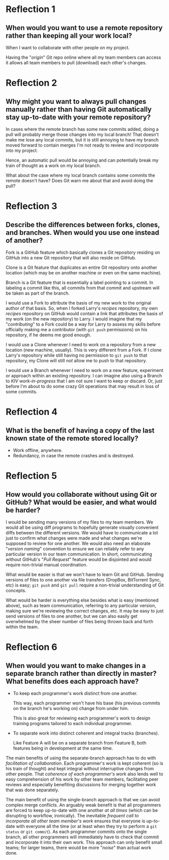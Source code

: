 # Reflection 1

## When would you want to use a remote repository rather than keeping all your work local?

When I want to collaborate with other people on my project.

Having the "_origin_" Git repo online where all my team members can access it allows all team
members to pull (download) each other's changes.

# Reflection 2

## Why might you want to always pull changes manually rather than having Git automatically stay up-to-date with your remote repository?

In cases where the remote branch has some new commits added, doing a pull will probably merge those
changes into my local branch! That doesn't make me lose any local commits, but it is still annoying
to have my branch moved forward to contain merges I'm not ready to review and incorporate into my
project.

Hence, an automatic pull would be annoying and can potentially break my train of thought as a work
on my local branch.

What about the case where my local branch contains some commits the remote doesn't have? Does Git
warn me about that and avoid doing the pull?

# Reflection 3

## Describe the differences between forks, clones, and branches.  When would you use one instead of another?

Fork is a GitHub feature which basically clones a Git repository residing on GitHub into a new Git
repository that will also reside on GitHub.

Clone is a Git feature that duplicates an entire Git repository onto another location (which may be
on another machine or even on the same machine).

Branch is a Git feature that is essentially a label pointing to a commit. In labeling a commit like
this, all commits from that commit and upstream will be taken as part of the branch.

I would use a Fork to attribute the basis of my new work to the original author of that basis. So,
when I forked Larry's *recipes* repository, my own *recipes* repository on GitHub would contain a
link that attributes the basis of my work (on the new repository) to Larry. I would imagine that my
"*contributing*" to a Fork could be a way for Larry to assess my skills before officially making me
a contributor (with ``git push`` permissions) on his repository, if he deems me good enough.

I would use a Clone whenever I need to work on a repository from a new location (new machine,
usually). This is very different from a Fork. If I clone Larry's repository while still having no
permission to ``git push`` to that repository, my Clone will still *not* allow me to push to that
repository.

I would use a Branch whenever I need to work on a new feature, experiment or approach within an
existing repository. I can imagine also using a Branch to *KIV work-in-progress* that I am not sure
I want to keep or discard. Or, just before I'm about to do some crazy Git operations that may result
in loss of some commits.

# Reflection 4

## What is the benefit of having a copy of the last known state of the remote stored locally?

* Work offline, anywhere.
* Redundancy, in case the remote crashes and is destroyed.

# Reflection 5

## How would you collaborate without using Git or GitHub?  What would be easier, and what would be harder?

I would be sending many versions of my files to my team members. We would all be using diff programs
to hopefully generate visually convenient diffs between the different versions. We would have to
communicate a lot just to confirm what changes were made and what changes we're supposed to review
for one another. We would also need an elaborate "*version naming*" convention to ensure we can
reliably refer to any particular version in our team communication. In short, communicating without
GitHub's "*Pull Request*" feature would be disjointed and would require non-trivial manual
coordination.

What would be easier is that we won't have to learn Git and GitHub. Sending versions of files to one
another via file transfers (DropBox, BitTorrent Sync, etc) is easy; ``git push`` and ``git pull``
require a non-trivial understanding of Git concepts.

What would be harder is everything else besides what is easy (mentioned above), such as team
communication, referring to any particular version, making sure we're reviewing the correct changes,
etc. It may be easy to just send versions of files to one another, but we can also easily get
overwhelmed by the sheer number of files being thrown back and forth within the team.

# Reflection 6

## When would you want to make changes in a separate branch rather than directly in master?  What benefits does each approach have?

* To keep each programmer's work distinct from one another.

  This way, each programmer won't have his base (his previous commits on the branch he's working on)
  change from under him.

  This is also great for reviewing each programmer's work to design training programs tailored to
  each individual programmer.

* To separate work into distinct coherent and integral tracks (branches).

  Like Feature A will be on a separate branch from Feature B, both features being in development at
  the same time.

The main benefits of using the separate-branch approach has to do with *facilitation of
collaboration*. Each programmer's work is kept coherent (so is his train of thought) and kept
integral without interruptive changes from other people. That *coherence of each programmer's work*
also lends well to easy comprehension of his work by other team members, facilitating peer reviews
and especially benefiting discussions for merging together work that was done separately.

The main benefit of using the single-branch approach is that we can avoid complex merge
conflicts. An arguably weak benefit is that all programmers are forced to keep up-to-date with one
another *at all times* (which can be disrupting to workflow, ironically).  The inevitable *frequent
call to incorporate all other team member's work* ensures that everyone is up-to-date with everyone
all the time (or at least when they try to perform a ``git status`` or ``git commit``). As each
programmer commits onto the single branch, all other programmers will immediately have to check that
commit and incorporate it into their own work. This approach can only benefit small teams; for
larger teams, there would be more "*noise*" than actual work done.
